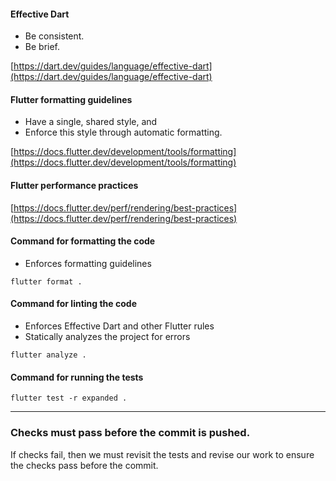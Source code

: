 #### Effective Dart

- Be consistent.
- Be brief.

[https://dart.dev/guides/language/effective-dart](https://dart.dev/guides/language/effective-dart)

#### Flutter formatting guidelines

- Have a single, shared style, and
- Enforce this style through automatic formatting.

[https://docs.flutter.dev/development/tools/formatting](https://docs.flutter.dev/development/tools/formatting)

#### Flutter performance practices

[https://docs.flutter.dev/perf/rendering/best-practices](https://docs.flutter.dev/perf/rendering/best-practices)

#### Command for formatting the code

- Enforces formatting guidelines

```
flutter format .
```

#### Command for linting the code

- Enforces Effective Dart and other Flutter rules
- Statically analyzes the project for errors

```
flutter analyze .
```

#### Command for running the tests

```
flutter test -r expanded .
```

---

### Checks must pass before the commit is pushed.

If checks fail, then we must revisit the tests and revise our work to ensure the checks pass before the commit.



